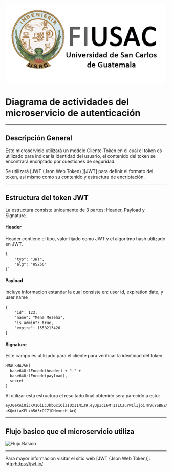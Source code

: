 ![Diagrama](../Img/Logo.png)

# Diagrama de actividades del microservicio de autenticación
***

## Descripción General


Este microservicio utilizará un modelo Cliente-Token en el cual el token es utilizado para indicar la identidad del usuario, el contenido del token se encontrará encriptado por cuestiones de seguridad. 

Se utilizará [JWT (Json Web Token) ][JWT] para definir el formato del token, asi mismo como su contenido y estructura de encriptación.
***

## Estructura del token JWT
La estructura consiste unicamente de 3 partes: Header, Payload y Signature.

#### Header
Header contiene el tipo, valor fijado como JWT y el algoritmo hash utilizado en JWT.

    {
        "typ": "JWT",
        "alg": "HS256"
    }`

#### Payload
Incluye informacion estandar la cual consiste en: user id, expiration date, y user name

    { 
        "id": 123, 
        "name": "Mena Meseha",
        "is_admin": true,
        "expire": 1558213420 
    }
#### Signature
Este campo es utilizado para el cliente para verificar la identidad del token.

    HMACSHA256(
      base64UrlEncode(header) + "." +
      base64UrlEncode(payload),
      secret
    )


Al utilizar esta estructura el resultado final obtenido sera parecido a esto:

    eyJ0eXAiOiJKV1QiLCJhbGciOiJIUzI1NiJ9.eyJpZCI6MTIzLCJuYW1lIjoiTWVuYSBNZXNlaGEiLCJpc19hZG1pbiI6dHJ1ZSwiZXhwaXJlIjoxNTU4MjEzNDIwfQ.Kmy_2WCPbpg-aKQmiLaKFLxb5d3rOC71DHexncH_AcQ

***
## Flujo basico que el microservicio utiliza
![Flujo Basico][img1]

[img1]: https://miro.medium.com/max/875/0*4e6oPp1HYrmDm2CH.png "Error"

***

Para mayor informacion visitar el sitio web [JWT (Json Web Token)]: http:https://jwt.io/